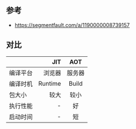 ## 参考
  - https://segmentfault.com/a/1190000008739157

## 对比
|         | JIT    |  AOT  |
| --------   | -----:   | :----: |
| 编译平台        | 浏览器      |   服务器    |
| 编译时机        | Runtime      |   Build    |
| 包大小        | 较大      |   较小    |
| 执行性能        | -      |   好    |
| 启动时间        | -      |   短    |